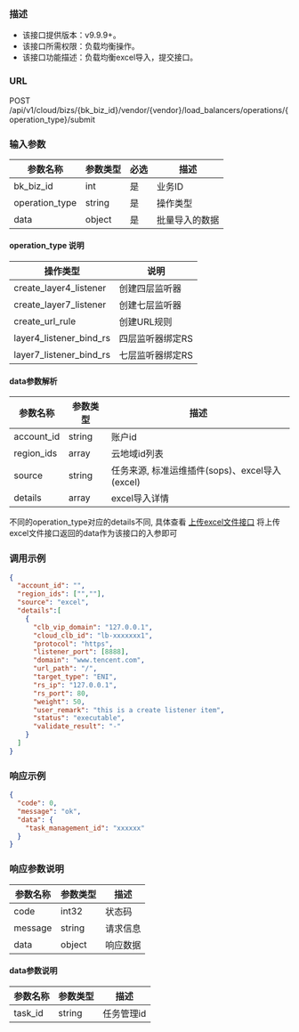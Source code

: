 ### 描述

- 该接口提供版本：v9.9.9+。
- 该接口所需权限：负载均衡操作。
- 该接口功能描述：负载均衡excel导入，提交接口。

### URL

POST /api/v1/cloud/bizs/{bk_biz_id}/vendor/{vendor}/load_balancers/operations/{operation_type}/submit

### 输入参数

| 参数名称           | 参数类型   | 必选 | 描述      |
|----------------|--------|----|---------|
| bk_biz_id      | int    | 是  | 业务ID    |
| operation_type | string | 是  | 操作类型    |
| data           | object | 是  | 批量导入的数据 |

#### operation_type 说明

| 操作类型                    | 说明        |
|-------------------------|-----------|
| create_layer4_listener  | 创建四层监听器   |
| create_layer7_listener  | 创建七层监听器   |
| create_url_rule         | 创建URL规则   |
| layer4_listener_bind_rs | 四层监听器绑定RS |
| layer7_listener_bind_rs | 七层监听器绑定RS |


#### data参数解析


| 参数名称       | 参数类型   | 描述                                |
|------------|--------|-----------------------------------|
| account_id | string | 账户id                              |
| region_ids | array  | 云地域id列表                           |
| source     | string | 任务来源, 标准运维插件(sops)、excel导入(excel) |
| details    | array  | excel导入详情                         |

不同的operation_type对应的details不同, 具体查看 [上传excel文件接口](import_load_balancer_preview)
将上传excel文件接口返回的data作为该接口的入参即可

### 调用示例
```json
{
  "account_id": "",
  "region_ids": ["",""],
  "source": "excel",
  "details":[
    {
      "clb_vip_domain": "127.0.0.1",
      "cloud_clb_id": "lb-xxxxxxx1",
      "protocol": "https",
      "listener_port": [8888],
      "domain": "www.tencent.com",
      "url_path": "/",
      "target_type": "ENI",
      "rs_ip": "127.0.0.1",
      "rs_port": 80,
      "weight": 50,
      "user_remark": "this is a create listener item",
      "status": "executable",
      "validate_result": "-"
    }
  ]
}
```

### 响应示例

```json
{
  "code": 0,
  "message": "ok",
  "data": {
    "task_management_id": "xxxxxx"
  }
}
```

### 响应参数说明

| 参数名称    | 参数类型   | 描述   |
|---------|--------|------|
| code    | int32  | 状态码  |
| message | string | 请求信息 |
| data    | object | 响应数据 |


#### data参数说明

| 参数名称    | 参数类型   | 描述     |
|---------|--------|--------|
| task_id | string | 任务管理id |
